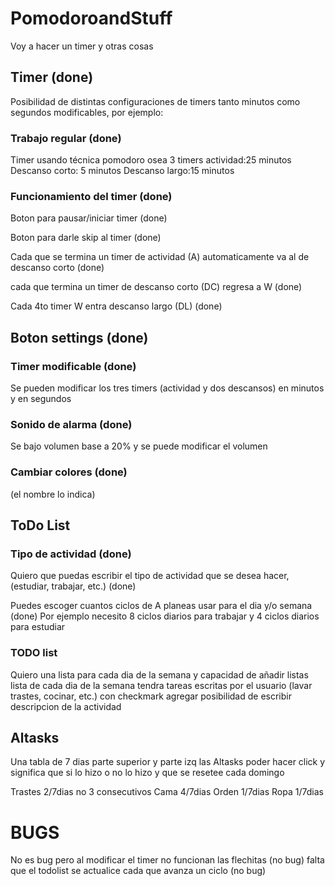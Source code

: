 # PomodoroandStuff
Voy a hacer un timer y otras cosas


## Timer (done)
Posibilidad de distintas configuraciones de timers tanto minutos como segundos modificables, por ejemplo:
### Trabajo regular (done)
Timer usando técnica pomodoro
osea 3 timers
actividad:25 minutos
Descanso corto: 5 minutos
Descanso largo:15 minutos

### Funcionamiento del timer (done)
Boton para pausar/iniciar timer (done)

Boton para darle skip al timer (done)

Cada que se termina un timer de actividad (A) automaticamente va al de descanso corto (done)

cada que termina un timer de descanso corto (DC) regresa a W (done)

Cada 4to timer W entra descanso largo (DL) (done)

## Boton settings (done)
### Timer modificable (done)
Se pueden modificar los tres timers (actividad y dos descansos)
en minutos y en segundos
### Sonido de alarma (done)
Se bajo volumen base a 20% y se puede modificar el volumen
### Cambiar colores (done)
(el nombre lo indica)

## ToDo List
### Tipo de actividad (done)
Quiero que puedas escribir el tipo de actividad que se desea hacer, (estudiar, trabajar, etc.) (done)

Puedes escoger cuantos ciclos de A planeas usar para el dia y/o semana (done)
Por ejemplo necesito 8 ciclos diarios para trabajar y 4 ciclos diarios para estudiar

### TODO list
Quiero una lista para cada dia de la semana y capacidad de añadir listas
lista de cada dia de la semana tendra tareas escritas por el usuario (lavar trastes, cocinar, etc.) con checkmark
agregar posibilidad de escribir descripcion de la actividad

## Altasks
Una tabla de 7 dias parte superior y parte izq las Altasks poder hacer click 
y significa que si lo hizo o no lo hizo y que se resetee cada domingo

Trastes 2/7dias no 3 consecutivos
Cama 4/7dias
Orden 1/7dias
Ropa 1/7dias


# BUGS
No es bug pero al modificar el timer no funcionan las flechitas (no bug)
falta que el todolist se actualice cada que avanza un ciclo (no bug)
